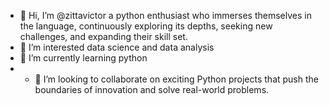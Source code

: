 - 👋 Hi, I’m @zittavictor a python enthusiast who immerses themselves in the language, continuously exploring its depths, seeking new challenges, and expanding their skill set.
- 👀 I’m interested data science and data analysis
- 🌱 I’m currently learning python
- - 💞️ I’m looking to collaborate on exciting Python projects that push the boundaries of innovation and solve real-world problems.





